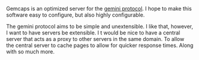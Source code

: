 Gemcaps is an optimized server for the [gemini protocol][gemini]. I hope to
make this software easy to configure, but also highly configurable.

The gemini protocol aims to be simple and unextensible. I like that, however,
I want to have servers be extensible. I t would be nice to have a central
server that acts as a proxy to other servers in the same domain. To allow the
central server to cache pages to allow for quicker response times. Along with
so much more.

[gemini]: https://gemini.circumlunar.space/